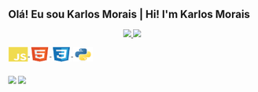 
## Olá! Eu sou Karlos Morais | Hi! I'm Karlos Morais 
<div align="center">
  <a href="https://github.com/karlosmorais">
  <img height="180em" src="https://github-readme-stats.vercel.app/api?username=karlosmorais&show_icons=true&theme=github_dark&include_all_commits=true&count_private=true"/>
  <img height="180em" src="https://github-readme-stats.vercel.app/api/top-langs/?username=karlosmorais&layout=compact&langs_count=7&theme=github_dark"/>
</div>
<div style="display: inline_block"><br>
  <img align="center" alt="Karlos-Js" height="30" width="40" src="https://raw.githubusercontent.com/devicons/devicon/master/icons/javascript/javascript-plain.svg">
  <img align="center" alt="Rafa-HTML" height="30" width="40" src="https://raw.githubusercontent.com/devicons/devicon/master/icons/html5/html5-original.svg">
  <img align="center" alt="Rafa-CSS" height="30" width="40" src="https://raw.githubusercontent.com/devicons/devicon/master/icons/css3/css3-original.svg">
  <img align="center" alt="Rafa-Python" height="30" width="40" src="https://raw.githubusercontent.com/devicons/devicon/master/icons/python/python-original.svg">
</div>
  
  ##
 
<div> 
  <a href="https://www.linkedin.com/in/karlosmorais" target="_blank"><img src="https://img.shields.io/badge/-LinkedIn-%230077B5?style=for-the-badge&logo=linkedin&logoColor=white" target="_blank"></a> 
  <a href = "mailto:karlos@morais.in"><img src="https://img.shields.io/badge/-Gmail-%23333?style=for-the-badge&logo=gmail&logoColor=white" target="_blank"></a>
</div>
